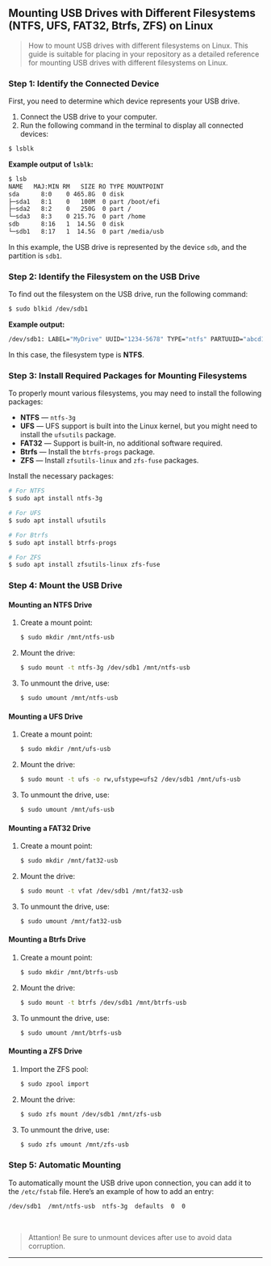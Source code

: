 ## **Mounting USB Drives with Different Filesystems (NTFS, UFS, FAT32, Btrfs, ZFS) on Linux**


> How to mount USB drives with different filesystems on Linux.
> This guide is suitable for placing in your repository as a detailed reference for mounting USB drives with different filesystems on Linux.


### Step 1: Identify the Connected Device

First, you need to determine which device represents your USB drive.

1. Connect the USB drive to your computer.
2. Run the following command in the terminal to display all connected devices:

```bash
$ lsblk
```

**Example output of `lsblk`:**

```bash
$ lsb
NAME   MAJ:MIN RM   SIZE RO TYPE MOUNTPOINT
sda      8:0    0 465.8G  0 disk 
├─sda1   8:1    0   100M  0 part /boot/efi
├─sda2   8:2    0   250G  0 part /
└─sda3   8:3    0 215.7G  0 part /home
sdb      8:16   1  14.5G  0 disk 
└─sdb1   8:17   1  14.5G  0 part /media/usb
```

In this example, the USB drive is represented by the device `sdb`, and the partition is `sdb1`.

### Step 2: Identify the Filesystem on the USB Drive

To find out the filesystem on the USB drive, run the following command:

```bash
$ sudo blkid /dev/sdb1
```

**Example output:**

```bash
/dev/sdb1: LABEL="MyDrive" UUID="1234-5678" TYPE="ntfs" PARTUUID="abcd1234"
```

In this case, the filesystem type is **NTFS**.

### Step 3: Install Required Packages for Mounting Filesystems

To properly mount various filesystems, you may need to install the following packages:

- **NTFS** — `ntfs-3g`
- **UFS** — UFS support is built into the Linux kernel, but you might need to install the `ufsutils` package.
- **FAT32** — Support is built-in, no additional software required.
- **Btrfs** — Install the `btrfs-progs` package.
- **ZFS** — Install `zfsutils-linux` and `zfs-fuse` packages.

Install the necessary packages:

```bash
# For NTFS
$ sudo apt install ntfs-3g

# For UFS
$ sudo apt install ufsutils

# For Btrfs
$ sudo apt install btrfs-progs

# For ZFS
$ sudo apt install zfsutils-linux zfs-fuse
```

### Step 4: Mount the USB Drive


#### **Mounting an NTFS Drive**

1. Create a mount point:

   ```bash
   $ sudo mkdir /mnt/ntfs-usb
   ```

2. Mount the drive:

   ```bash
   $ sudo mount -t ntfs-3g /dev/sdb1 /mnt/ntfs-usb
   ```

3. To unmount the drive, use:

   ```bash
   $ sudo umount /mnt/ntfs-usb
   ```

#### **Mounting a UFS Drive**

1. Create a mount point:

   ```bash
   $ sudo mkdir /mnt/ufs-usb
   ```

2. Mount the drive:

   ```bash
   $ sudo mount -t ufs -o rw,ufstype=ufs2 /dev/sdb1 /mnt/ufs-usb
   ```

3. To unmount the drive, use:

   ```bash
   $ sudo umount /mnt/ufs-usb
   ```

#### **Mounting a FAT32 Drive**

1. Create a mount point:

   ```bash
   $ sudo mkdir /mnt/fat32-usb
   ```

2. Mount the drive:

   ```bash
   $ sudo mount -t vfat /dev/sdb1 /mnt/fat32-usb
   ```

3. To unmount the drive, use:

   ```bash
   $ sudo umount /mnt/fat32-usb
   ```

#### **Mounting a Btrfs Drive**

1. Create a mount point:

   ```bash
   $ sudo mkdir /mnt/btrfs-usb
   ```

2. Mount the drive:

   ```bash
   $ sudo mount -t btrfs /dev/sdb1 /mnt/btrfs-usb
   ```

3. To unmount the drive, use:

   ```bash
   $ sudo umount /mnt/btrfs-usb
   ```

#### **Mounting a ZFS Drive**

1. Import the ZFS pool:

   ```bash
   $ sudo zpool import
   ```

2. Mount the drive:

   ```bash
   $ sudo zfs mount /dev/sdb1 /mnt/zfs-usb
   ```

3. To unmount the drive, use:

   ```bash
   $ sudo zfs umount /mnt/zfs-usb
   ```

### Step 5: Automatic Mounting

To automatically mount the USB drive upon connection, you can add it to the `/etc/fstab` file. Here’s an example of how to add an entry:

```bash
/dev/sdb1  /mnt/ntfs-usb  ntfs-3g  defaults  0  0
```

&nbsp; 

> Attantion!
> Be sure to unmount devices after use to avoid data corruption.

---

&nbsp; 
